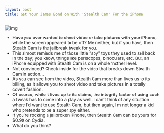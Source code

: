 ```yaml
---
layout: post
title: Get Your James Bond on With 'Stealth Cam' For the iPhone
---
```

![img](http://media.idownloadblog.com/wp-content/uploads/2011/01/Stealth-Cam.png)
* Have you ever wanted to shoot video or take pictures with your iPhone, while the screen appeared to be off? Me neither, but if you have, then Stealth Cam is the jailbreak tweak for you.
* This almost reminds me of those little “spy” toys they used to sell back in the day; you know, things like periscopes, binoculars, etc. But, an iPhone equipped with Stealth Cam is on a whole ‘nother level.
* Not convinced? Check inside for the video that breaks down Stealth Cam in action…
* As you can see from the video, Stealth Cam more than lives us to its billing, as it allows you to shoot video and take pictures in a totally covert fashion.
* Of course, while it lives up to its claims, the integrity factor of using such a tweak has to come into a play as well. I can’t think of any situation where I’d want to use Stealth Cam, but then again, I’m not longer a kid who pretends to be a super spy either.
* If you’re rocking a jailbroken iPhone, then Stealth Cam can be yours for $0.99 on Cydia.
* What do you think?

